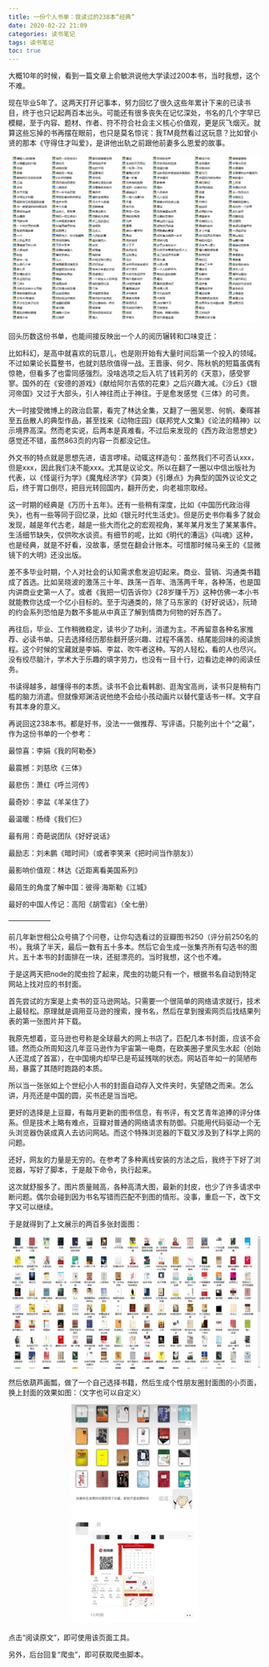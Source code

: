 ```yaml
---
title: 一份个人书单：我读过的238本“经典”
date: 2020-02-22 21:09
categories: 读书笔记
tags: 读书笔记
toc: true
---
```

大概10年的时候，看到一篇文章上俞敏洪说他大学读过200本书，当时我想，这个不难。

现在毕业5年了。这两天打开记事本，努力回忆了很久这些年累计下来的已读书目，终于也只记起两百本出头。可能还有很多丧失在记忆深处，书名的几个字早已模糊，至于内容、题材、作者、符不符合社会主义核心价值观，更是灰飞烟灭。就算这些忘掉的书再摆在眼前，也只是莫名惊诧：我TM竟然看过这玩意？比如曾小贤的那本《守得住才叫爱》，是讲他出轨之前跟他前妻多么恩爱的故事。

<p style="text-align:center;"><img src="/images/1582378781889.png" title="." alt=""/></p>

回头历数这份书单，也能间接反映出一个人的阅历辗转和口味变迁：

比如科幻，是高中就喜欢的玩意儿，也是刚开始有大量时间后第一个投入的领域。不过如果论长篇整书，也就刘慈欣值得一战。王晋康、何夕、陈秋帆的短篇虽偶有惊艳，但看多了也雷同感强烈。没啥选项之后入坑了钱莉芳的《天意》，感受寥寥。国外的在《安德的游戏》《献给阿尔吉侬的花束》之后兴趣大减。《沙丘》《银河帝国》又过于大部头，引人神往而止于神往。于是愈发感觉《三体》的可贵。

大一时接受微博上的政治启蒙，看完了林达全集，又翻了一圈吴思、何帆、秦晖甚至五岳散人的典型作品，甚至找来《动物庄园》《联邦党人文集》《论法的精神》以示境界高深。然而老实说，后两本是真难看。不过后来发现的《西方政治思想史》感觉还不错，虽然863页的内容一页都没记住。

外文书的特点就是思想先进，语言啰嗦。动辄这样造句：虽然我们不可否认xxx，但是xxx，因此我们决不能xxx。尤其是议论文。所以在翻了一圈以中信出版社为代表，以《怪诞行为学》《魔鬼经济学》《异类》《引爆点》为典型的国外议论文之后，终于胃口倒尽，把目光转回国内，翻开历史，向老祖宗取经。

这一时期的经典是《万历十五年》。还有一些稍有深度，比如《中国历代政治得失》，也有一些等同于回忆录，比如《银元时代生活史》。但是历史书你看多了就会发现，越是年代古老，越是一些大而化之的宏观视角，某年某月发生了某某事件。生活细节缺失，仅供吹水谈资。有细节的呢，比如《明代的漕运》《叫魂》这种，也是经典，就是不好看，没故事，感觉在翻会计账本。可惜那时候马亲王的《显微镜下的大明》还没出版。

差不多毕业时期，个人对社会的认知需求愈发迫切起来。商业、营销、沟通类书籍成了首选。比如吴晓波的激荡三十年、跌荡一百年、浩荡两千年，各种荡，也是国内讲商业史第一人了。或者《我把一切告诉你》《28岁赚千万》这种仿佛一本小书就能教你达成一个亿小目标的。至于沟通类的，除了马东家的《好好说话》，阮琦的约会系列恐怕是为数不多能从中真正了解到情商为何物的好东西了。

再往后，毕业、工作稍微稳定，读书少了功利，消遣为主。不再留意各种名家推荐、必读书单。只去选择经历那些翻开感兴趣、过程不痛苦、结尾能回味的阅读旅程。这个时候的宝藏就是李娟、李盆、吹牛者这种。写的人轻松，看的人也尽兴。没有绞尽脑汁，学术大于乐趣的填字劳力，也没有一目十行，边看边走神的阅读任务。

书读得越多，越懂得书的本质。读书不会比看韩剧、逛淘宝高尚，读书只是稍有门槛的脑力消遣。但就像郑渊洁说他绝不会给小孩动画片以替代童话书一样。文字自有其本身的意义。

再说回这238本书。都是好书，没法一一做推荐、写评语。只能列出十个“之最”，作为这份书单的一个参考：

最惊喜：李娟《我的阿勒泰》

最震撼：刘慈欣《三体》

最悲伤：萧红《呼兰河传》

最奇妙：李盆《羊呆住了》

最温暖：杨绛《我们仨》

最有用：奇葩说团队《好好说话》

最励志：刘未鹏《暗时间》（或者李笑来《把时间当作朋友》）

最影响价值观：林达《近距离看美国系列》

最陌生的角度了解中国：彼得·海斯勒《江城》

最好的中国人传记：高阳《胡雪岩》（全七册）

——————

前几年新世相公众号搞了个问卷，让你勾选看过的豆瓣图书250（评分前250名的书）。我填了半天，最后一数有五十多本。然后它会生成一张集齐所有勾选书的图片。五十本书的封面排在一块，还挺漂亮的。当时我想，这个也不难。

于是这两天把node的爬虫捡了起来，爬虫的功能只有一个，根据书名自动到特定网站上找对应的书封面。

首先尝试的方案是上卖书的亚马逊网站。只需要一个很简单的网络请求就行，技术上最轻松。原理就是调用亚马逊的搜索，搜书名，然后在拿到搜索网页后找结果列表的第一张图片并下载。

我原先想着，亚马逊也号称是全球最大的网上书店了。匹配几本书封面，应该不会错。然而众所周知这几年亚马逊作为宇宙第一电商，在欧美圈子里风生水起（创始人还混成了首富），在中国境内却早已是苟延残喘的状态。网站百年如一的简陋布局，暴露了其随时跑路的本质。

所以当一张张如上个世纪小人书的封面自动存入文件夹时，失望随之而来。怎么讲，月亮还是中国的圆，买书还是当当吧。

更好的选择是上豆瓣，有每月更新的图书信息，有书评，有文艺青年追捧的评分体系。但是技术上略有难点，豆瓣对普通的网络请求有防御。只能用代码驱动一个无头浏览器伪装成真人去访问网站。而这个特殊浏览器的下载又涉及到了科学上网的问题。

还好，网友的力量是无穷的。在参考了多种离线安装的方法之后，我终于下好了浏览器，写好了脚本，于是敲下命令，执行起来。

这次就舒服多了。图片质量贼高，各种高清大图，最新的封皮，也少了许多请求中断问题。偶尔会碰到因为书名写错而匹配不到图的情形。没事，重启一下，改下文字又可以继续。

于是就得到了上文展示的两百多张封面图：

<p style="text-align:center;"><img src="/images/1582378852797.png"  title="." alt=""/></p>

然后依葫芦画瓢，做了一个自己选择书籍，然后生成个性朋友圈封面图的小页面，换上封面的效果如图：（文字也可以自定义）

<p style="text-align:center;"><img src="/images/888.jpg" style="width:50%;" title="." alt=""/></p>

点击“阅读原文”，即可使用该页面工具。

另外，后台回复“爬虫”，即可获取爬虫脚本。